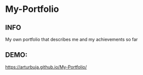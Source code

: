 # My-Portfolio

## INFO
My own portfolio that describes me and my achievements so far

## DEMO:
https://arturbuja.github.io/My-Portfolio/
